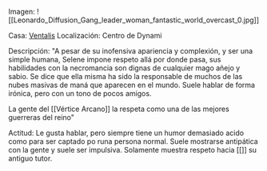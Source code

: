 Imagen:
	![[Leonardo_Diffusion_Gang_leader_woman_fantastic_world_overcast_0.jpg]]

Casa: <u>Ventalis</u>
Localización: Centro de Dynami

Descripción:
"A pesar de su inofensiva apariencia y complexión, y ser una simple humana, Selene impone respeto allá por donde pasa, sus habilidades con la necromancia son dignas de cualquier mago añejo y sabio. Se dice que ella misma ha sido la responsable de muchos de las nubes masivas de maná que aparecen en el mundo. Suele hablar de forma irónica, pero con un tono de pocos amigos. 

La gente del [[Vértice Arcano]] la respeta como una de las mejores guerreras del reino"

Actitud:
	Le gusta hablar, pero siempre tiene un humor demasiado acido como para ser captado po runa persona normal. Suele mostrarse antipática con la gente y suele ser impulsiva. Solamente muestra respeto hacia [[]] su antiguo tutor. 